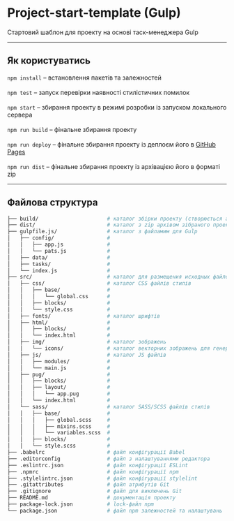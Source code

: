 # Project-start-template (Gulp)
Стартовий шаблон для проекту на основі таск-менеджера Gulp
___
## Як користуватись
`npm install` – встановлення пакетів та залежностей<br><br>
`npm test` – запуск перевірки наявності стилістичних помилок<br><br>
`npm start` – збирання проекту в режимі розробки із запуском локального сервера<br><br>
`npm run build` – фінальне збирання проекту <br><br>
`npm run deploy` – фінальне збирання проекту із деплоєм його в [GitHub Pages](https://pages.github.com)<br><br>
`npm run dist` – фінальне збирання проекту із архівацією його в форматі zip<br>
___
## Файлова структура
```bash
├── build/                      # каталог збірки проекту (створюється автоматично)
├── dist/                       # каталог з zip архівом зібраного проекту (створюється автоматично)
├── gulpfile.js/                # каталог з файламим для Gulp
│   ├── config/                 #
│   │   ├── app.js              #
│   │   └── pats.js             #
│   ├── data/                   #
│   ├── tasks/                  #
│   └── index.js                #
├── src/                        # каталог для размещения исходных файлов проекта
│   ├── css/                    # каталог CSS файлів стилів 
│   │   ├── base/               #
│   │   │   └── global.css      #
│   │   ├── blocks/             #
│   │   └── style.css           #
│   ├── fonts/                  # каталог шрифтів
│   ├── html/                   #
│   │   ├── blocks/             #
│   │   └── index.html          #
│   ├── img/                    # каталог зображень
│   │   └── icons/              # каталог векторних зображень для генерації спрайта
│   ├── js/                     # каталог JS файлів
│   │   ├── modules/            #
│   │   └── main.js             #
│   ├── pug/                    #
│   │   ├── blocks/             #
│   │   ├── layout/             #
│   │   │   └── app.pug         #
│   │   └── index.html          #
│   └── sass/                   # каталог SASS/SCSS файлів стилів
│   │   ├── base/               #
│   │   │   ├── global.scss     #
│   │   │   ├── mixins.scss     #
│   │   │   └── variables.scss  #
│   │   ├── blocks/             #
│   │   └── style.scss          #
├── .babelrc                    # файл конфігурації Babel
├── .editorconfig               # файл з налаштуваннями редактора
├── .eslintrc.json              # файл конфігурації ESLint
├── .npmrc                      # файл конфігурації npm
├── .stylelintrc.json           # файл конфігурації stylelint
├── .gitattributes              # файл атрибутів Git
├── .gitignore                  # файл для виключень Git
├── README.md                   # документація проекту
├── package-lock.json           # lock-файл npm
└── package.json                # файл npm залежностей та налаштувань
```

